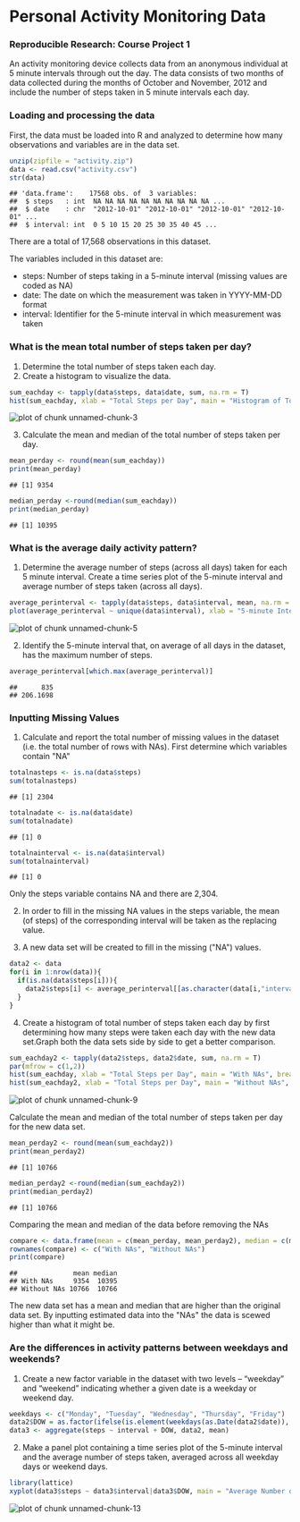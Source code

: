 # Personal Activity Monitoring Data
### Reproducible Research: Course Project 1

An activity monitoring device collects data from an anonymous individual at 5 minute intervals through out the day. The data consists of two months of data collected during the months of October and November, 2012 and include the number of steps taken in 5 minute intervals each day.

### Loading and processing the data  

First, the data must be loaded into R and analyzed to determine how many observations 
and variables are in the data set.


```r
unzip(zipfile = "activity.zip")
data <- read.csv("activity.csv")
str(data)
```

```
## 'data.frame':	17568 obs. of  3 variables:
##  $ steps   : int  NA NA NA NA NA NA NA NA NA NA ...
##  $ date    : chr  "2012-10-01" "2012-10-01" "2012-10-01" "2012-10-01" ...
##  $ interval: int  0 5 10 15 20 25 30 35 40 45 ...
```

There are a total of 17,568 observations in this dataset.  

The variables included in this dataset are:  

+ steps: Number of steps taking in a 5-minute interval (missing values are coded as NA)  
+ date: The date on which the measurement was taken in YYYY-MM-DD format  
+ interval: Identifier for the 5-minute interval in which measurement was taken    

### What is the mean total number of steps taken per day?  

1. Determine the total number of steps taken each day.
2. Create a histogram to visualize the data.


```r
sum_eachday <- tapply(data$steps, data$date, sum, na.rm = T)
hist(sum_eachday, xlab = "Total Steps per Day", main = "Histogram of Total Steps per Day", breaks = 25, col = "orange")
```

![plot of chunk unnamed-chunk-3](figure/unnamed-chunk-3-1.png)

3. Calculate the mean and median of the total number of steps taken per day.


```r
mean_perday <- round(mean(sum_eachday))
print(mean_perday)
```

```
## [1] 9354
```

```r
median_perday <-round(median(sum_eachday))  
print(median_perday)
```

```
## [1] 10395
```

### What is the average daily activity pattern?  

1. Determine the average number of steps (across all days) taken for each 5 minute interval. Create a time series plot of the 5-minute interval and average number of 
steps taken (across all days).


```r
average_perinterval <- tapply(data$steps, data$interval, mean, na.rm = T)
plot(average_perinterval ~ unique(data$interval), xlab = "5-minute Intervals", ylab = "Average Number of Steps", main = "Average Daily Activity Pattern", type = "l")
```

![plot of chunk unnamed-chunk-5](figure/unnamed-chunk-5-1.png)

2. Identify the 5-minute interval that, on average of all days in the dataset, has the maximum number of steps.


```r
average_perinterval[which.max(average_perinterval)]
```

```
##      835 
## 206.1698
```

### Inputting Missing Values  

1. Calculate and report the total number of missing values in the dataset (i.e. the total number of rows with NAs). First determine which variables contain "NA"


```r
totalnasteps <- is.na(data$steps)
sum(totalnasteps)
```

```
## [1] 2304
```

```r
totalnadate <- is.na(data$date)
sum(totalnadate)
```

```
## [1] 0
```

```r
totalnainterval <- is.na(data$interval)
sum(totalnainterval)
```

```
## [1] 0
```

Only the steps variable contains NA and there are 2,304.

2. In order to fill in the missing NA values in the steps variable, the mean (of steps) of the corresponding interval will be taken as the replacing value. 

3. A new data set will be created to fill in the missing ("NA") values.


```r
data2 <- data
for(i in 1:nrow(data)){
  if(is.na(data$steps[i])){
    data2$steps[i] <- average_perinterval[[as.character(data[i,"interval"])]]
  }
}
```

4. Create a histogram of total number of steps taken each day by first determining how many steps were taken each day with the new data set.Graph both the data sets side by side to get a better comparison.


```r
sum_eachday2 <- tapply(data2$steps, data2$date, sum, na.rm = T)
par(mfrow = c(1,2))
hist(sum_eachday, xlab = "Total Steps per Day", main = "With NAs", breaks = 25, col = "orange", ylim = c(0,15))
hist(sum_eachday2, xlab = "Total Steps per Day", main = "Without NAs", breaks = 25, col = "blue", ylim = c(0,15))
```

![plot of chunk unnamed-chunk-9](figure/unnamed-chunk-9-1.png)

Calculate the mean and median of the total number of steps taken per day for the new data set.


```r
mean_perday2 <- round(mean(sum_eachday2))
print(mean_perday2)
```

```
## [1] 10766
```

```r
median_perday2 <-round(median(sum_eachday2))  
print(median_perday2)
```

```
## [1] 10766
```

Comparing the mean and median of the data before removing the NAs


```r
compare <- data.frame(mean = c(mean_perday, mean_perday2), median = c(median_perday, median_perday2))
rownames(compare) <- c("With NAs", "Without NAs")
print(compare)
```

```
##              mean median
## With NAs     9354  10395
## Without NAs 10766  10766
```

The new data set has a mean and median that are higher than the original data set. By inputting estimated data into the "NAs" the data is scewed higher than what it might be.

### Are the differences in activity patterns between weekdays and weekends?

1. Create a new factor variable in the dataset with two levels – “weekday” and “weekend” indicating whether a given date is a weekday or weekend day.


```r
weekdays <- c("Monday", "Tuesday", "Wednesday", "Thursday", "Friday")
data2$DOW = as.factor(ifelse(is.element(weekdays(as.Date(data2$date)), weekdays), "Weekday", "Weekend"))
data3 <- aggregate(steps ~ interval + DOW, data2, mean)
```

2. Make a panel plot containing a time series plot of the 5-minute interval and the average number of steps taken, averaged across all weekday days or weekend days. 


```r
library(lattice)
xyplot(data3$steps ~ data3$interval|data3$DOW, main = "Average Number of Steps by Interval", xlab = "Invertval", ylab = "Number of Steps", layout = c(1,2), type = "l")
```

![plot of chunk unnamed-chunk-13](figure/unnamed-chunk-13-1.png)
